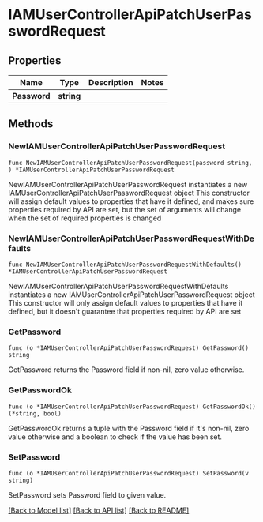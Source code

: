 # IAMUserControllerApiPatchUserPasswordRequest

## Properties

Name | Type | Description | Notes
------------ | ------------- | ------------- | -------------
**Password** | **string** |  | 

## Methods

### NewIAMUserControllerApiPatchUserPasswordRequest

`func NewIAMUserControllerApiPatchUserPasswordRequest(password string, ) *IAMUserControllerApiPatchUserPasswordRequest`

NewIAMUserControllerApiPatchUserPasswordRequest instantiates a new IAMUserControllerApiPatchUserPasswordRequest object
This constructor will assign default values to properties that have it defined,
and makes sure properties required by API are set, but the set of arguments
will change when the set of required properties is changed

### NewIAMUserControllerApiPatchUserPasswordRequestWithDefaults

`func NewIAMUserControllerApiPatchUserPasswordRequestWithDefaults() *IAMUserControllerApiPatchUserPasswordRequest`

NewIAMUserControllerApiPatchUserPasswordRequestWithDefaults instantiates a new IAMUserControllerApiPatchUserPasswordRequest object
This constructor will only assign default values to properties that have it defined,
but it doesn't guarantee that properties required by API are set

### GetPassword

`func (o *IAMUserControllerApiPatchUserPasswordRequest) GetPassword() string`

GetPassword returns the Password field if non-nil, zero value otherwise.

### GetPasswordOk

`func (o *IAMUserControllerApiPatchUserPasswordRequest) GetPasswordOk() (*string, bool)`

GetPasswordOk returns a tuple with the Password field if it's non-nil, zero value otherwise
and a boolean to check if the value has been set.

### SetPassword

`func (o *IAMUserControllerApiPatchUserPasswordRequest) SetPassword(v string)`

SetPassword sets Password field to given value.



[[Back to Model list]](../README.md#documentation-for-models) [[Back to API list]](../README.md#documentation-for-api-endpoints) [[Back to README]](../README.md)


